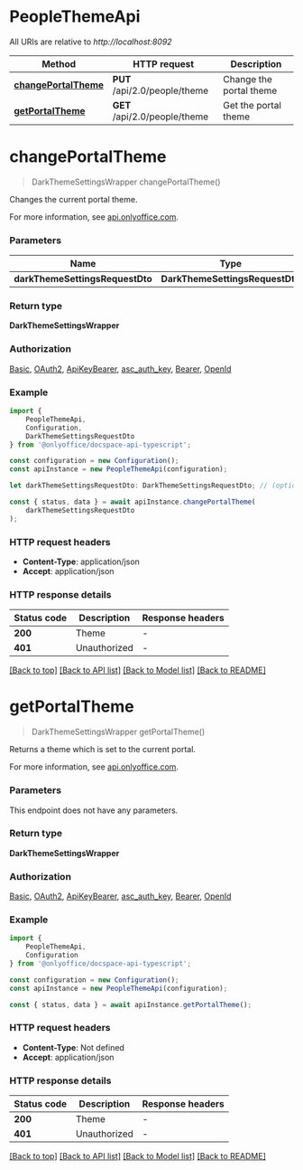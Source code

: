 # PeopleThemeApi

All URIs are relative to *http://localhost:8092*

|Method | HTTP request | Description|
|------------- | ------------- | -------------|
|[**changePortalTheme**](#changeportaltheme) | **PUT** /api/2.0/people/theme | Change the portal theme|
|[**getPortalTheme**](#getportaltheme) | **GET** /api/2.0/people/theme | Get the portal theme|

# **changePortalTheme**
> DarkThemeSettingsWrapper changePortalTheme()

Changes the current portal theme.

For more information, see [api.onlyoffice.com](https://api.onlyoffice.com/docspace/api-backend/usage-api/change-portal-theme/).

### Parameters

|Name | Type | Description  | Notes|
|------------- | ------------- | ------------- | -------------|
| **darkThemeSettingsRequestDto** | **DarkThemeSettingsRequestDto**|  | |


### Return type

**DarkThemeSettingsWrapper**

### Authorization

[Basic](../README.md#Basic), [OAuth2](../README.md#OAuth2), [ApiKeyBearer](../README.md#ApiKeyBearer), [asc_auth_key](../README.md#asc_auth_key), [Bearer](../README.md#Bearer), [OpenId](../README.md#OpenId)

### Example

```typescript
import {
    PeopleThemeApi,
    Configuration,
    DarkThemeSettingsRequestDto
} from '@onlyoffice/docspace-api-typescript';

const configuration = new Configuration();
const apiInstance = new PeopleThemeApi(configuration);

let darkThemeSettingsRequestDto: DarkThemeSettingsRequestDto; // (optional)

const { status, data } = await apiInstance.changePortalTheme(
    darkThemeSettingsRequestDto
);
```

### HTTP request headers

 - **Content-Type**: application/json
 - **Accept**: application/json


### HTTP response details
| Status code | Description | Response headers |
|-------------|-------------|------------------|
|**200** | Theme |  -  |
|**401** | Unauthorized |  -  |

[[Back to top]](#) [[Back to API list]](../README.md#documentation-for-api-endpoints) [[Back to Model list]](../README.md#documentation-for-models) [[Back to README]](../README.md)

# **getPortalTheme**
> DarkThemeSettingsWrapper getPortalTheme()

Returns a theme which is set to the current portal.

For more information, see [api.onlyoffice.com](https://api.onlyoffice.com/docspace/api-backend/usage-api/get-portal-theme/).

### Parameters
This endpoint does not have any parameters.


### Return type

**DarkThemeSettingsWrapper**

### Authorization

[Basic](../README.md#Basic), [OAuth2](../README.md#OAuth2), [ApiKeyBearer](../README.md#ApiKeyBearer), [asc_auth_key](../README.md#asc_auth_key), [Bearer](../README.md#Bearer), [OpenId](../README.md#OpenId)

### Example

```typescript
import {
    PeopleThemeApi,
    Configuration
} from '@onlyoffice/docspace-api-typescript';

const configuration = new Configuration();
const apiInstance = new PeopleThemeApi(configuration);

const { status, data } = await apiInstance.getPortalTheme();
```

### HTTP request headers

 - **Content-Type**: Not defined
 - **Accept**: application/json


### HTTP response details
| Status code | Description | Response headers |
|-------------|-------------|------------------|
|**200** | Theme |  -  |
|**401** | Unauthorized |  -  |

[[Back to top]](#) [[Back to API list]](../README.md#documentation-for-api-endpoints) [[Back to Model list]](../README.md#documentation-for-models) [[Back to README]](../README.md)

